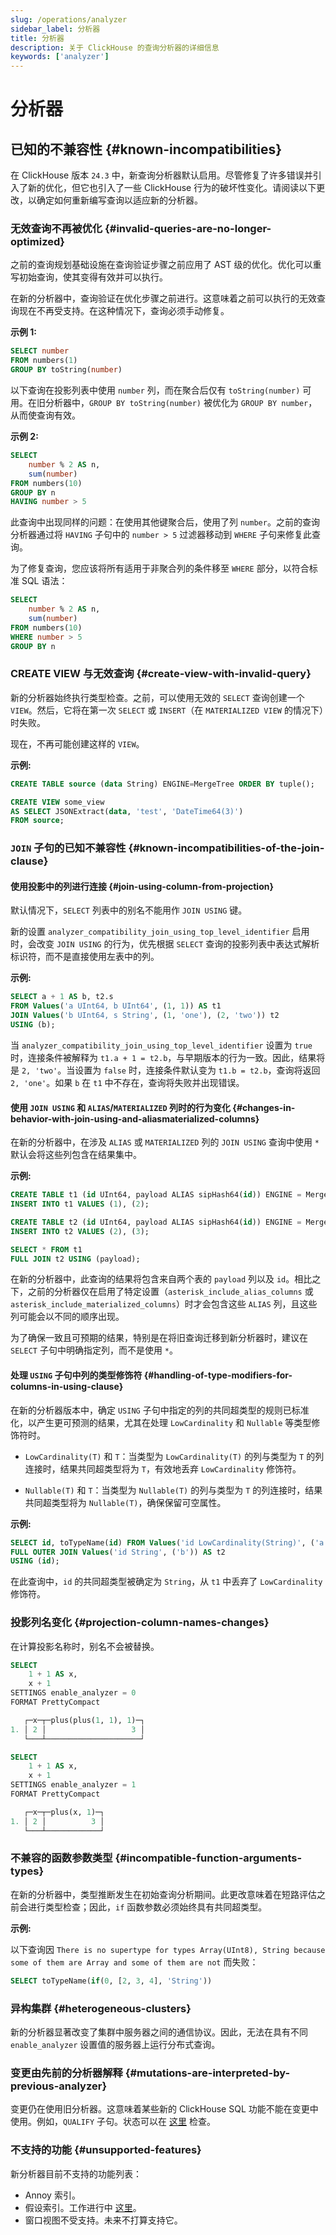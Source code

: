 ```yaml
---
slug: /operations/analyzer
sidebar_label: 分析器
title: 分析器
description: 关于 ClickHouse 的查询分析器的详细信息
keywords: ['analyzer']
---
```



# 分析器

## 已知的不兼容性 {#known-incompatibilities}

在 ClickHouse 版本 `24.3` 中，新查询分析器默认启用。尽管修复了许多错误并引入了新的优化，但它也引入了一些 ClickHouse 行为的破坏性变化。请阅读以下更改，以确定如何重新编写查询以适应新的分析器。

### 无效查询不再被优化 {#invalid-queries-are-no-longer-optimized}

之前的查询规划基础设施在查询验证步骤之前应用了 AST 级的优化。优化可以重写初始查询，使其变得有效并可以执行。

在新的分析器中，查询验证在优化步骤之前进行。这意味着之前可以执行的无效查询现在不再受支持。在这种情况下，查询必须手动修复。

**示例 1:**

```sql
SELECT number
FROM numbers(1)
GROUP BY toString(number)
```

以下查询在投影列表中使用 `number` 列，而在聚合后仅有 `toString(number)` 可用。在旧分析器中，`GROUP BY toString(number)` 被优化为 `GROUP BY number`，从而使查询有效。

**示例 2:**

```sql
SELECT
    number % 2 AS n,
    sum(number)
FROM numbers(10)
GROUP BY n
HAVING number > 5
```

此查询中出现同样的问题：在使用其他键聚合后，使用了列 `number`。之前的查询分析器通过将 `HAVING` 子句中的 `number > 5` 过滤器移动到 `WHERE` 子句来修复此查询。

为了修复查询，您应该将所有适用于非聚合列的条件移至 `WHERE` 部分，以符合标准 SQL 语法：
```sql
SELECT
    number % 2 AS n,
    sum(number)
FROM numbers(10)
WHERE number > 5
GROUP BY n
```

### CREATE VIEW 与无效查询 {#create-view-with-invalid-query}

新的分析器始终执行类型检查。之前，可以使用无效的 `SELECT` 查询创建一个 `VIEW`。然后，它将在第一次 `SELECT` 或 `INSERT`（在 `MATERIALIZED VIEW` 的情况下）时失败。

现在，不再可能创建这样的 `VIEW`。

**示例:**

```sql
CREATE TABLE source (data String) ENGINE=MergeTree ORDER BY tuple();

CREATE VIEW some_view
AS SELECT JSONExtract(data, 'test', 'DateTime64(3)')
FROM source;
```

### `JOIN` 子句的已知不兼容性 {#known-incompatibilities-of-the-join-clause}

#### 使用投影中的列进行连接 {#join-using-column-from-projection}

默认情况下，`SELECT` 列表中的别名不能用作 `JOIN USING` 键。

新的设置 `analyzer_compatibility_join_using_top_level_identifier` 启用时，会改变 `JOIN USING` 的行为，优先根据 `SELECT` 查询的投影列表中表达式解析标识符，而不是直接使用左表中的列。

**示例:**

```sql
SELECT a + 1 AS b, t2.s
FROM Values('a UInt64, b UInt64', (1, 1)) AS t1
JOIN Values('b UInt64, s String', (1, 'one'), (2, 'two')) t2
USING (b);
```

当 `analyzer_compatibility_join_using_top_level_identifier` 设置为 `true` 时，连接条件被解释为 `t1.a + 1 = t2.b`，与早期版本的行为一致。因此，结果将是 `2, 'two'`。当设置为 `false` 时，连接条件默认变为 `t1.b = t2.b`，查询将返回 `2, 'one'`。如果 `b` 在 `t1` 中不存在，查询将失败并出现错误。

#### 使用 `JOIN USING` 和 `ALIAS`/`MATERIALIZED` 列时的行为变化 {#changes-in-behavior-with-join-using-and-aliasmaterialized-columns}

在新的分析器中，在涉及 `ALIAS` 或 `MATERIALIZED` 列的 `JOIN USING` 查询中使用 `*` 默认会将这些列包含在结果集中。

**示例:**

```sql
CREATE TABLE t1 (id UInt64, payload ALIAS sipHash64(id)) ENGINE = MergeTree ORDER BY id;
INSERT INTO t1 VALUES (1), (2);

CREATE TABLE t2 (id UInt64, payload ALIAS sipHash64(id)) ENGINE = MergeTree ORDER BY id;
INSERT INTO t2 VALUES (2), (3);

SELECT * FROM t1
FULL JOIN t2 USING (payload);
```

在新的分析器中，此查询的结果将包含来自两个表的 `payload` 列以及 `id`。相比之下，之前的分析器仅在启用了特定设置（`asterisk_include_alias_columns` 或 `asterisk_include_materialized_columns`）时才会包含这些 `ALIAS` 列，且这些列可能会以不同的顺序出现。

为了确保一致且可预期的结果，特别是在将旧查询迁移到新分析器时，建议在 `SELECT` 子句中明确指定列，而不是使用 `*`。

#### 处理 `USING` 子句中列的类型修饰符 {#handling-of-type-modifiers-for-columns-in-using-clause}

在新的分析器版本中，确定 `USING` 子句中指定的列的共同超类型的规则已标准化，以产生更可预测的结果，尤其在处理 `LowCardinality` 和 `Nullable` 等类型修饰符时。

- `LowCardinality(T)` 和 `T`：当类型为 `LowCardinality(T)` 的列与类型为 `T` 的列连接时，结果共同超类型将为 `T`，有效地丢弃 `LowCardinality` 修饰符。

- `Nullable(T)` 和 `T`：当类型为 `Nullable(T)` 的列与类型为 `T` 的列连接时，结果共同超类型将为 `Nullable(T)`，确保保留可空属性。

**示例:**

```sql
SELECT id, toTypeName(id) FROM Values('id LowCardinality(String)', ('a')) AS t1
FULL OUTER JOIN Values('id String', ('b')) AS t2
USING (id);
```

在此查询中，`id` 的共同超类型被确定为 `String`，从 `t1` 中丢弃了 `LowCardinality` 修饰符。

### 投影列名变化 {#projection-column-names-changes}

在计算投影名称时，别名不会被替换。

```sql
SELECT
    1 + 1 AS x,
    x + 1
SETTINGS enable_analyzer = 0
FORMAT PrettyCompact

   ┌─x─┬─plus(plus(1, 1), 1)─┐
1. │ 2 │                   3 │
   └───┴─────────────────────┘

SELECT
    1 + 1 AS x,
    x + 1
SETTINGS enable_analyzer = 1
FORMAT PrettyCompact

   ┌─x─┬─plus(x, 1)─┐
1. │ 2 │          3 │
   └───┴────────────┘
```

### 不兼容的函数参数类型 {#incompatible-function-arguments-types}

在新的分析器中，类型推断发生在初始查询分析期间。此更改意味着在短路评估之前会进行类型检查；因此，`if` 函数参数必须始终具有共同超类型。

**示例:**

以下查询因 `There is no supertype for types Array(UInt8), String because some of them are Array and some of them are not` 而失败：

```sql
SELECT toTypeName(if(0, [2, 3, 4], 'String'))
```

### 异构集群 {#heterogeneous-clusters}

新的分析器显著改变了集群中服务器之间的通信协议。因此，无法在具有不同 `enable_analyzer` 设置值的服务器上运行分布式查询。

### 变更由先前的分析器解释 {#mutations-are-interpreted-by-previous-analyzer}

变更仍在使用旧分析器。这意味着某些新的 ClickHouse SQL 功能不能在变更中使用。例如，`QUALIFY` 子句。状态可以在 [这里](https://github.com/ClickHouse/ClickHouse/issues/61563) 检查。

### 不支持的功能 {#unsupported-features}

新分析器目前不支持的功能列表：

- Annoy 索引。
- 假设索引。工作进行中 [这里](https://github.com/ClickHouse/ClickHouse/pull/48381)。
- 窗口视图不受支持。未来不打算支持它。
